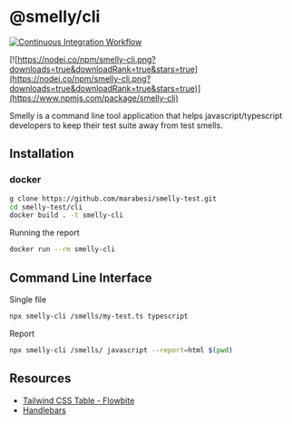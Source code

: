 # @smelly/cli

[![Continuous Integration Workflow](https://github.com/marabesi/smelly-test/actions/workflows/nodejs.yml/badge.svg)](https://github.com/marabesi/smelly-test/actions/workflows/nodejs.yml)

[![https://nodei.co/npm/smelly-cli.png?downloads=true&downloadRank=true&stars=true](https://nodei.co/npm/smelly-cli.png?downloads=true&downloadRank=true&stars=true)](https://www.npmjs.com/package/smelly-cli)

Smelly is a command line tool application that helps javascript/typescript developers to keep their test
suite away from test smells.

## Installation

### docker

```sh
g clone https://github.com/marabesi/smelly-test.git
cd smelly-test/cli
docker build . -t smelly-cli
```

Running the report

```sh
docker run --rm smelly-cli
```

## Command Line Interface

Single file

```sh
npx smelly-cli /smells/my-test.ts typescript 
```

Report

```sh
npx smelly-cli /smells/ javascript --report=html $(pwd)
```

## Resources

- [Tailwind CSS Table - Flowbite](https://flowbite.com/docs/components/tables)
- [Handlebars](https://handlebarsjs.com/guide/#what-is-handlebars)
